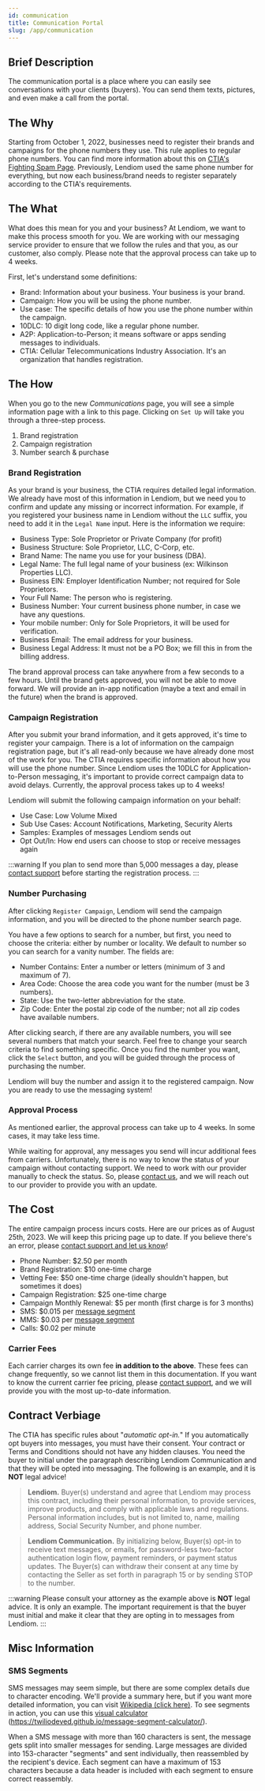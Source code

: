 ```yaml
---
id: communication
title: Communication Portal
slug: /app/communication
---
```


## Brief Description
The communication portal is a place where you can easily see conversations with your clients (buyers). You can send them texts, pictures, and even make a call from the portal.

## The Why
Starting from October 1, 2022, businesses need to register their brands and campaigns for the phone numbers they use. This rule applies to regular phone numbers. You can find more information about this on [CTIA's Fighting Spam Page](https://fightingspam.ctia.org/). Previously, Lendiom used the same phone number for everything, but now each business/brand needs to register separately according to the CTIA's requirements.

## The What
What does this mean for you and your business? At Lendiom, we want to make this process smooth for you. We are working with our messaging service provider to ensure that we follow the rules and that you, as our customer, also comply. Please note that the approval process can take up to 4 weeks.

First, let's understand some definitions:
- Brand: Information about your business. Your business is your brand.
- Campaign: How you will be using the phone number.
- Use case: The specific details of how you use the phone number within the campaign.
- 10DLC: 10 digit long code, like a regular phone number.
- A2P: Application-to-Person; it means software or apps sending messages to individuals.
- CTIA: Cellular Telecommunications Industry Association. It's an organization that handles registration.

## The How

When you go to the new *Communications* page, you will see a simple information page with a link to this page. Clicking on `Set Up` will take you through a three-step process.
1. Brand registration
2. Campaign registration
3. Number search & purchase

### Brand Registration
As your brand is your business, the CTIA requires detailed legal information. We already have most of this information in Lendiom, but we need you to confirm and update any missing or incorrect information. For example, if you registered your business name in Lendiom without the `LLC` suffix, you need to add it in the `Legal Name` input. Here is the information we require:
- Business Type: Sole Proprietor or Private Company (for profit)
- Business Structure: Sole Proprietor, LLC, C-Corp, etc.
- Brand Name: The name you use for your business (DBA).
- Legal Name: The full legal name of your business (ex: Wilkinson Properties LLC).
- Business EIN: Employer Identification Number; not required for Sole Proprietors.
- Your Full Name: The person who is registering.
- Business Number: Your current business phone number, in case we have any questions.
- Your mobile number: Only for Sole Proprietors, it will be used for verification.
- Business Email: The email address for your business.
- Business Legal Address: It must not be a PO Box; we fill this in from the billing address.

The brand approval process can take anywhere from a few seconds to a few hours. Until the brand gets approved, you will not be able to move forward. We will provide an in-app notification (maybe a text and email in the future) when the brand is approved.

### Campaign Registration
After you submit your brand information, and it gets approved, it's time to register your campaign. There is a lot of information on the campaign registration page, but it's all read-only because we have already done most of the work for you. The CTIA requires specific information about how you will use the phone number. Since Lendiom uses the 10DLC for Application-to-Person messaging, it's important to provide correct campaign data to avoid delays. Currently, the approval process takes up to 4 weeks!

Lendiom will submit the following campaign information on your behalf:
- Use Case: Low Volume Mixed
- Sub Use Cases: Account Notifications, Marketing, Security Alerts
- Samples: Examples of messages Lendiom sends out
- Opt Out/In: How end users can choose to stop or receive messages again

:::warning
If you plan to send more than 5,000 messages a day, please [contact support](mailto:support@lendiom.com?subject=Communication%20Question%20Volume) before starting the registration process.
:::

### Number Purchasing
After clicking `Register Campaign`, Lendiom will send the campaign information, and you will be directed to the phone number search page.

You have a few options to search for a number, but first, you need to choose the criteria: either by number or locality. We default to number so you can search for a vanity number. The fields are:
- Number Contains: Enter a number or letters (minimum of 3 and maximum of 7).
- Area Code: Choose the area code you want for the number (must be 3 numbers).
- State: Use the two-letter abbreviation for the state.
- Zip Code: Enter the postal zip code of the number; not all zip codes have available numbers.

After clicking search, if there are any available numbers, you will see several numbers that match your search. Feel free to change your search criteria to find something specific. Once you find the number you want, click the `Select` button, and you will be guided through the process of purchasing the number.

Lendiom will buy the number and assign it to the registered campaign. Now you are ready to use the messaging system!

### Approval Process
As mentioned earlier, the approval process can take up to 4 weeks. In some cases, it may take less time.

While waiting for approval, any messages you send will incur additional fees from carriers. Unfortunately, there is no way to know the status of your campaign without contacting support. We need to work with our provider manually to check the status. So, please [contact us](mailto:support@lendiom.com?subject=Communication%20Question), and we will reach out to our provider to provide you with an update.

## The Cost
The entire campaign process incurs costs. Here are our prices as of August 25th, 2023. We will keep this pricing page up to date. If you believe there's an error, please [contact support and let us know](mailto:support@lendiom.com?subject=Communication%20Question%20-%20Pricing)!
- Phone Number: $2.50 per month
- Brand Registration: $10 one-time charge
- Vetting Fee: $50 one-time charge (ideally shouldn't happen, but sometimes it does)
- Campaign Registration: $25 one-time charge
- Campaign Monthly Renewal: $5 per month (first charge is for 3 months)
- SMS: $0.015 per [message segment](#sms-segments)
- MMS: $0.03 per [message segment](#sms-segments)
- Calls: $0.02 per minute

### Carrier Fees
Each carrier charges its own fee **in addition to the above**. These fees can change frequently, so we cannot list them in this documentation. If you want to know the current carrier fee pricing, please [contact support](mailto:support@lendiom.com?subject=Communication%20Question), and we will provide you with the most up-to-date information.

## Contract Verbiage
The CTIA has specific rules about "*automatic opt-in.*" If you automatically opt buyers into messages, you must have their consent. Your contract or Terms and Conditions should not have any hidden clauses. You need the buyer to initial under the paragraph describing Lendiom Communication and that they will be opted into messaging. The following is an example, and it is **NOT** legal advice!

> **Lendiom.** Buyer(s) understand and agree that Lendiom may process this contract, including their personal information, to provide services, improve products, and comply with applicable laws and regulations. Personal information includes, but is not limited to, name, mailing address, Social Security Number, and phone number.

> **Lendiom Communication.** By initializing below, Buyer(s) opt-in to receive text messages, or emails, for password-less two-factor authentication login flow, payment reminders, or payment status updates. The Buyer(s) can withdraw their consent at any time by contacting the Seller as set forth in paragraph 15 or by sending STOP to the number.

:::warning
Please consult your attorney as the example above is **NOT** legal advice. It is only an example. The important requirement is that the buyer must initial and make it clear that they are opting in to messages from Lendiom.
:::

## Misc Information

### SMS Segments
SMS messages may seem simple, but there are some complex details due to character encoding. We'll provide a summary here, but if you want more detailed information, you can visit [Wikipedia (click here)](https://en.wikipedia.org/wiki/SMS#Message_size). To see segments in action, you can use this [visual calculator](https://twiliodeved.github.io/message-segment-calculator/) (https://twiliodeved.github.io/message-segment-calculator/). 

When a SMS message with more than 160 characters is sent, the message gets split into smaller messages for sending. Large messages are divided into 153-character "segments" and sent individually, then reassembled by the recipient's device. Each segment can have a maximum of 153 characters because a data header is included with each segment to ensure correct reassembly.
